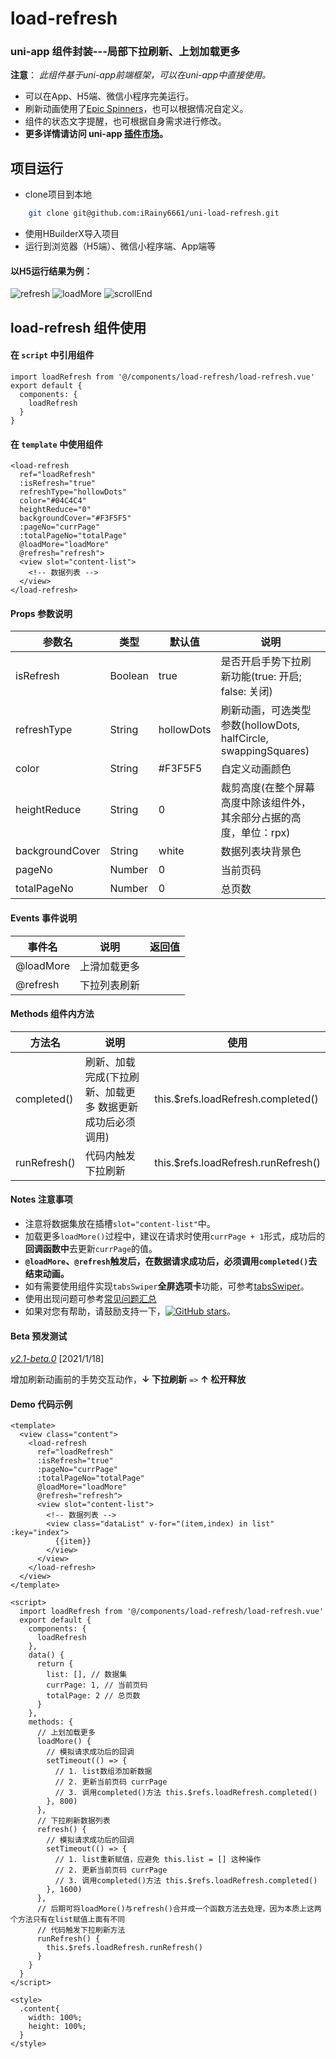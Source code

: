 # load-refresh

### uni-app 组件封装---局部下拉刷新、上划加载更多

**注意**： *此组件基于uni-app前端框架，可以在uni-app中直接使用。*
  - 可以在App、H5端、微信小程序完美运行。
  - 刷新动画使用了[Epic Spinners](https://epic-spinners.epicmax.co/)，也可以根据情况自定义。
  - 组件的状态文字提醒，也可根据自身需求进行修改。
  - **更多详情请访问 uni-app [插件市场](https://ext.dcloud.net.cn/plugin?id=1866)。**

## 项目运行

  - clone项目到本地

```sh
    git clone git@github.com:iRainy6661/uni-load-refresh.git
```

  - 使用HBuilderX导入项目
  - 运行到浏览器（H5端）、微信小程序端、App端等
  
#### 以H5运行结果为例：
![refresh](http://www.jianking.vip/images/refresh.png) ![loadMore](http://www.jianking.vip/images/loadMore.png) ![scrollEnd](http://www.jianking.vip/images/scrollEnd.png)

## load-refresh 组件使用

#### 在 `script` 中引用组件

```
import loadRefresh from '@/components/load-refresh/load-refresh.vue'
export default {
  components: {
    loadRefresh
  }
}
```

#### 在 `template` 中使用组件

```
<load-refresh
  ref="loadRefresh"
  :isRefresh="true"
  refreshType="hollowDots"
  color="#04C4C4"
  heightReduce="0"
  backgroundCover="#F3F5F5"
  :pageNo="currPage"
  :totalPageNo="totalPage" 
  @loadMore="loadMore" 
  @refresh="refresh">
  <view slot="content-list">
    <!-- 数据列表 -->
  </view>
</load-refresh>
```

#### Props 参数说明

| 参数名 | 类型 | 默认值 | 说明 |
| ------ | ------ | ------ | ------ |
| isRefresh | Boolean | true | 是否开启手势下拉刷新功能(true: 开启; false: 关闭) |
| refreshType | String | hollowDots | 刷新动画，可选类型参数(hollowDots, halfCircle, swappingSquares) |
| color | String | #F3F5F5 | 自定义动画颜色 |
| heightReduce | String | 0 | 裁剪高度(在整个屏幕高度中除该组件外，其余部分占据的高度，单位：rpx) |
| backgroundCover | String | white | 数据列表块背景色 |
| pageNo | Number | 0 | 当前页码 |
| totalPageNo | Number | 0 | 总页数 |

#### Events 事件说明

| 事件名 | 说明 | 返回值 |
| ------ | ------ | ------ |
| @loadMore | 上滑加载更多 |  |
| @refresh | 下拉列表刷新 |  |

#### Methods 组件内方法

| 方法名 | 说明 | 使用 |
| ------ | ------ | ------ |
| completed() | 刷新、加载完成(下拉刷新、加载更多 数据更新成功后必须调用) | this.$refs.loadRefresh.completed() |
| runRefresh() | 代码内触发下拉刷新 | this.$refs.loadRefresh.runRefresh() |

#### Notes 注意事项

  - 注意将数据集放在插槽`slot="content-list"`中。
  - 加载更多`loadMore()`过程中，建议在请求时使用`currPage + 1`形式，成功后的**回调函数中**去更新`currPage`的值。
  - **`@loadMore`、`@refresh`触发后，在数据请求成功后，必须调用`completed()`去结束动画。**
  - 如有需要使用组件实现`tabsSwiper`**全屏选项卡**功能，可参考[tabsSwiper](https://github.com/iRainy6661/uni-load-refresh/blob/master/pages/tabs/tabs.vue)。
  - 使用出现问题可参考[常见问题汇总](https://github.com/iRainy6661/uni-load-refresh/issues/2)
  - 如果对您有帮助，请鼓励支持一下，[![GitHub stars](https://img.shields.io/github/stars/iRainy6661/uni-load-refresh?style=falt)](https://github.com/iRainy6661/uni-load-refresh)。

#### Beta 预发测试

*[v2.1-beta.0](https://github.com/iRainy6661/uni-load-refresh/releases/tag/v2.1-beta.0)* [2021/1/18]

增加刷新动画前的手势交互动作，**↓ 下拉刷新** `=>` **↑ 松开释放**

#### Demo 代码示例

```
<template>
  <view class="content">
    <load-refresh
      ref="loadRefresh"
      :isRefresh="true"
      :pageNo="currPage"
      :totalPageNo="totalPage" 
      @loadMore="loadMore" 
      @refresh="refresh">
      <view slot="content-list">
        <!-- 数据列表 -->
        <view class="dataList" v-for="(item,index) in list" :key="index">
          {{item}}
        </view>
      </view>
    </load-refresh>
  </view>
</template>

<script>
  import loadRefresh from '@/components/load-refresh/load-refresh.vue'
  export default {
    components: {
      loadRefresh
    },
    data() {
      return {
        list: [], // 数据集
        currPage: 1, // 当前页码
        totalPage: 2 // 总页数
      }
    },
    methods: {
      // 上划加载更多
      loadMore() {
        // 模拟请求成功后的回调
        setTimeout(() => {
          // 1. list数组添加新数据
          // 2. 更新当前页码 currPage
          // 3. 调用completed()方法 this.$refs.loadRefresh.completed()
        }, 800)
      },
      // 下拉刷新数据列表
      refresh() {
        // 模拟请求成功后的回调
        setTimeout(() => {
          // 1. list重新赋值，应避免 this.list = [] 这种操作
          // 2. 更新当前页码 currPage
          // 3. 调用completed()方法 this.$refs.loadRefresh.completed()
        }, 1600)
      },
      // 后期可将loadMore()与refresh()合并成一个函数方法去处理，因为本质上这两个方法只有在list赋值上面有不同
      // 代码触发下拉刷新方法
      runRefresh() {
        this.$refs.loadRefresh.runRefresh()
      }
    }
  }
</script>

<style>
  .content{
    width: 100%;
    height: 100%;
  }
</style>
```
